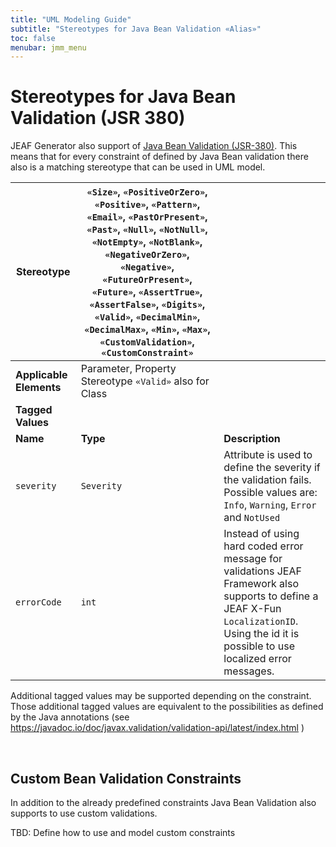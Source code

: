 ```yaml
---
title: "UML Modeling Guide"
subtitle: "Stereotypes for Java Bean Validation «Alias»"
toc: false
menubar: jmm_menu
---
```


# Stereotypes for Java Bean Validation (JSR 380)

JEAF Generator also support of [Java Bean Validation (JSR-380)](https://beanvalidation.org/2.0-jsr380/ "https://beanvalidation.org/2.0-jsr380/"). This means that for every constraint of defined by Java Bean validation there also is a matching stereotype that can be used in UML model.

| **Stereotype**          | `«Size»`, `«PositiveOrZero»`, `«Positive»`, `«Pattern»`, `«Email»`, `«PastOrPresent»`, `«Past»`, `«Null»`, `«NotNull»`, `«NotEmpty»`, `«NotBlank»`, `«NegativeOrZero»`, `«Negative»`, `«FutureOrPresent»`, `«Future»`, `«AssertTrue»`, `«AssertFalse»`, `«Digits»`, `«Valid»`, `«DecimalMin»`, `«DecimalMax»`, `«Min»`, `«Max»`, `«CustomValidation»`, `«CustomConstraint»` |                                                                                                                                                                                               |
| ----------------------- | --------------------------------------------------------------------------------------------------------------------------------------------------------------------------------------------------------------------------------------------------------------------------------------------------------------------------------------------------------------------------- | --------------------------------------------------------------------------------------------------------------------------------------------------------------------------------------------- |
| **Applicable Elements** | Parameter, Property<br>Stereotype `«Valid»` also for Class                                                                                                                                                                                                                                                                                                                  |                                                                                                                                                                                               |
| **Tagged Values**       |                                                                                                                                                                                                                                                                                                                                                                             |                                                                                                                                                                                               |
| **Name**                | **Type**                                                                                                                                                                                                                                                                                                                                                                    | **Description**                                                                                                                                                                               |
| `severity`              | `Severity`                                                                                                                                                                                                                                                                                                                                                                  | Attribute is used to define the severity if the validation fails. Possible values are: `Info`, `Warning`, `Error` and `NotUsed`                                                               |
| `errorCode`             | `int`                                                                                                                                                                                                                                                                                                                                                                       | Instead of using hard coded error message for validations JEAF  Framework also supports to define a JEAF X-Fun `LocalizationID`. Using the id it is possible to use localized error messages. |

Additional tagged values may be supported depending on the constraint. Those additional tagged values are equivalent to the possibilities as defined by the Java annotations (see https://javadoc.io/doc/javax.validation/validation-api/latest/index.html )

<br>

## Custom Bean Validation Constraints

In addition to the already predefined constraints Java Bean Validation also supports to use custom validations.

TBD: Define how to use and model custom constraints